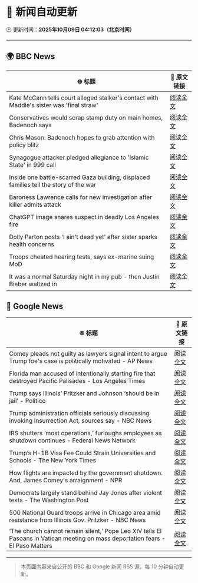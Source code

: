 # 🧠 新闻自动更新

🕒 更新时间：**2025年10月09日 04:12:03（北京时间）**

---

## 🌍 BBC News

| 🌐 标题 | 🔗 原文链接 |
|--------|-------------|
| Kate McCann tells court alleged stalker's contact with Maddie's sister was 'final straw' | [阅读全文](https://www.bbc.com/news/articles/cnvr0723np8o?at_medium=RSS&at_campaign=rss) |
| Conservatives would scrap stamp duty on main homes, Badenoch says | [阅读全文](https://www.bbc.com/news/articles/c20zv94ldpko?at_medium=RSS&at_campaign=rss) |
| Chris Mason: Badenoch hopes to grab attention with policy blitz | [阅读全文](https://www.bbc.com/news/articles/cwywrpelp7jo?at_medium=RSS&at_campaign=rss) |
| Synagogue attacker pledged allegiance to 'Islamic State' in 999 call | [阅读全文](https://www.bbc.com/news/articles/c3drj0dxmr9o?at_medium=RSS&at_campaign=rss) |
| Inside one battle-scarred Gaza building, displaced families tell the story of the war | [阅读全文](https://www.bbc.com/news/articles/cy4jz7l7qv8o?at_medium=RSS&at_campaign=rss) |
| Baroness Lawrence calls for new investigation after killer admits attack | [阅读全文](https://www.bbc.com/news/articles/c4gj17q2jqgo?at_medium=RSS&at_campaign=rss) |
| ChatGPT image snares suspect in deadly Los Angeles fire | [阅读全文](https://www.bbc.com/news/articles/c8exz5yg14ko?at_medium=RSS&at_campaign=rss) |
| Dolly Parton posts 'I ain't dead yet' after sister sparks health concerns | [阅读全文](https://www.bbc.com/news/articles/cjd1m3y00dxo?at_medium=RSS&at_campaign=rss) |
| Troops cheated hearing tests, says ex-marine suing MoD | [阅读全文](https://www.bbc.com/news/articles/cvgnrk2jz0no?at_medium=RSS&at_campaign=rss) |
| It was a normal Saturday night in my pub - then Justin Bieber waltzed in | [阅读全文](https://www.bbc.com/news/articles/cjw7554z85eo?at_medium=RSS&at_campaign=rss) |

## 📰 Google News

| 🌐 标题 | 🔗 原文链接 |
|--------|-------------|
| Comey pleads not guilty as lawyers signal intent to argue Trump foe's case is politically motivated - AP News | [阅读全文](https://news.google.com/rss/articles/CBMitAFBVV95cUxOS1ExZTJydXNqZkRnZ3hZdkY2QUFRd2Z4M3puTW93dUpQWm9ucDZMTzc3cnNCMnN0anRsM3BCZnJCbXE5SDZkdkFORktFVm1qbjI4bTJxejJ5NEdCUmlWSWFidVFJVXY4TjlLcWtjT1lndzZRUXV6TGpUQlI0UmdWLUVyRzNpcnpHYzdkbWRCajZZZUJZREJlek1Lb1ZfUDZMOFVjS3Y0NGRiRUFFMkVIV010bm4?oc=5) |
| Florida man accused of intentionally starting fire that destroyed Pacific Palisades - Los Angeles Times | [阅读全文](https://news.google.com/rss/articles/CBMifkFVX3lxTE5oTTdEZTZMdFdNSGE3ZGUyYnlXcXlIckRycEgtdFJxVVpFbzZhUktDaEdxQ3RLYnBhQ0dLMVY5Q2diTGQ2LXRnSzYwU2lIREVsZFZuYkppWVUyVVRJRU9wTHIweDliWndXcFdMc3p5VWxvaFhuandqOFNTTjRDQQ?oc=5) |
| Trump says Illinois’ Pritzker and Johnson ‘should be in jail’ - Politico | [阅读全文](https://news.google.com/rss/articles/CBMikwFBVV95cUxNRUo0S1pwMTE3SGlFQjVmY2ZacVJYakFMV1RTVjJxYUNiWUdKZTYyWm00RkNsZjJNN3d4WGZ1TlhLMEN4QXNqQ3dCb3AtRHZPY3B3VEszU2t2dEg1WWxhbHJtMEtjS2pYWjYxNFRveEE2SlUtMndZMDdZUk1tQnRYeWdRUGRVbjVKRHYtai1UVXY0WXc?oc=5) |
| Trump administration officials seriously discussing invoking Insurrection Act, sources say - NBC News | [阅读全文](https://news.google.com/rss/articles/CBMixwFBVV95cUxNeVV2R182bW52RHdZNU1mMzVhenJKOFYwXzVvZW1XX21CYVFETzJKQlJBX3I2eWV6WWplZE9aX1N1bDRIUXlkRXZPM21JWkNGcXdUYldDUEdFdjdVOGdvaDNUSm1vcHFaUW1jTDhyVnNEdjFrYTZxZENwUUFjeVBEQjdrZnM3VkNNUVRXT1ppNFV5N1JGUk8tcGJnS0pPeHBTN29OVGFPSzNiQjUxQlVfUW15aE01V1lmVk1MS1JEUTNNbjEwakc40gFWQVVfeXFMTVI4VUUxbnZPVUFMWHJYU3pZbVhDaGI1V3ZSRE5kYVgxRXpDWlFvVThUM09GYXdCc3AtVU5zTHp4c2tBZ1YyQzVvUGdpN3MzVEYzUlA2NWc?oc=5) |
| IRS shutters ‘most operations,’ furloughs employees as shutdown continues - Federal News Network | [阅读全文](https://news.google.com/rss/articles/CBMiygFBVV95cUxNY2gxc0dpS3FDd3ZqVUJVcHJKdE00VFNOcWZGeWxLVzlMemMtbElWVWVuWVdPNGE0TWh2OVFaRUlobnV0ekl4MTJWQ2pJdG9WNXZ6WDdjdlhRY3dianQ0R3hJZE1GMHY3Rno5djFLQXlIamVJa3RxSTZ2QU1IX21KYllZZ2NaNE5keDNqMjJlVk1jY2lTNUFFZjBsQVhBb3FNb1FVNVFUU3V4NU9EU2hnb3NpcDBMTk1RcVZHdmRsUmhZUzQtNEV3THln?oc=5) |
| Trump’s H-1B Visa Fee Could Strain Universities and Schools - The New York Times | [阅读全文](https://news.google.com/rss/articles/CBMijAFBVV95cUxQczNVUFg5ZVg1MFhHZHFiNFROWE1iWFlUQnliOWZBRWxneE1NS3k0TlhrVXVlckNWcnYwX3ptOFlDTXhaNWxJZEt1ZW9jdldnZklpd3g3VjFRRHpsbTFOM2pKcjhtaGh5bnBxS0pyOWdzSFhiUXlLcUMtV08wcFNRR3Y0VnZ4cmdBeDJ6SA?oc=5) |
| How flights are impacted by the government shutdown. And, James Comey's arraignment - NPR | [阅读全文](https://news.google.com/rss/articles/CBMiswFBVV95cUxPNFRPZTJmMDRsZHJZUEdHOXV2dWMtdlhhaEdjd25yRmFSY1pQak9LSURuUlFreHQ0ck4zb25BRkNhNGxaUV94ZHllYnUyMWR2Rkw1LWFOWTZCTEQ4UF9VRjFCb2Zzenp1SDZpZHZvcTdiQnBiSlQ0UENONXgzdUVfemJJVkV6d1RxdGhJdG9VV2R5ejRCZzJfS0ZOTU9pV1Foa2JRSzBhUDkwSDFnc1NYUUhQRQ?oc=5) |
| Democrats largely stand behind Jay Jones after violent texts - The Washington Post | [阅读全文](https://news.google.com/rss/articles/CBMinwFBVV95cUxQMU9ORG9DYVl6MUoycUxWNkk1Zkc3WnBGc05tNDBtZnBNQVMzYVR1TUhveTIzTG1xUDlacWt5RUo1VUI5b1ZxdjRDT2gwVmxOZWx0ZGRHOGs2eTZqOWMxd1BRUGRHazZ0VUZjaERtUk5ERTd1U0xvWUxmXzgycUt0QnhNMlBkODNkOG9PR1FHNGdzN3VGQnRINURmbTRxT00?oc=5) |
| 500 National Guard troops arrive in Chicago area amid resistance from Illinois Gov. Pritzker - NBC News | [阅读全文](https://news.google.com/rss/articles/CBMitgFBVV95cUxOdjhlemYzTzN2amt2TnpCWGdlUk5VcWJqb2I0YjdZSEtlOEV4WEpkWUNjdWZfUlNyV29rcGh3bnh3UGRjeHRXdllFTlRhSVZxam9sYlRDM1hNUjZUd1ZCSVZ2N2pERlZnVWlHa1lhaGxWVVc5LVgxN0lHZHZkX2NmME9jN0JjYXg3NldqM3JjbDJFazFJX2wxdG5PbEdldUJhakh4dG15Z3FGekhpNHA3eWtySVZ5Z9IBVkFVX3lxTE1KeXJkbTFsMTc3ZEhnS2lMU2x1T2dtOWhnQmxSa185a2tYVno1djA4T3Z3Nl9mSHZxblhXZ2d2T2F6YzFodWp2TEo4Sk4tN0RjQ2VXUmpB?oc=5) |
| ‘The church cannot remain silent,’ Pope Leo XIV tells El Pasoans in Vatican meeting on mass deportation fears - El Paso Matters | [阅读全文](https://news.google.com/rss/articles/CBMirwFBVV95cUxNZTk1Q1Vmdzk4VHYyYmxiVVVHM21WN3NocTNfNkpVVVVpWTJyeGhRdE9xQVpmVFNlbzlHQWxvd0o3VFBKTWVmSGJ6ZnlyZEhjS3I3QmVyNWdJNDhYbEVYUnNVNGpKd2dPSURSWW56UTFUdHMtdkVhYWFIeFozSHROb2V2WGhWdERlWGMxZWdWWFVfRk5LLTlkQS1GSlNVcTU0YmJxZnZ1YjVFT1BkTHRR?oc=5) |

---
> 本页面内容来自公开的 BBC 和 Google 新闻 RSS 源，每 10 分钟自动更新。